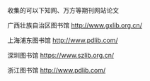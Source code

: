 收集的可以下知网、万方等期刊网站论文

广西壮族自治区图书馆
http://www.gxlib.org.cn/

上海浦东图书馆
http://www.pdlib.com/

深圳图书馆
https://www.szlib.org.cn/

浙江图书馆
http://www.pdlib.com/

